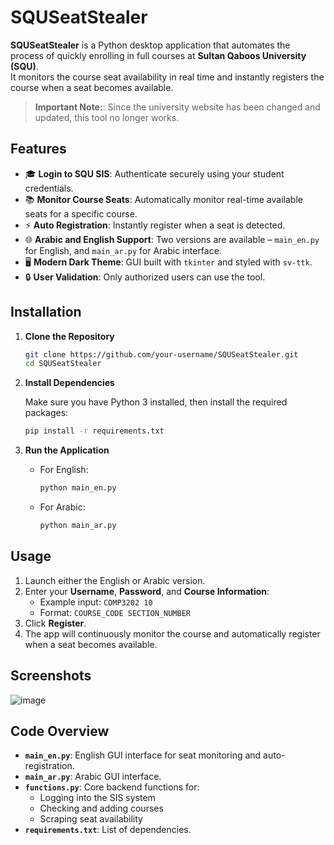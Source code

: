 # SQUSeatStealer

**SQUSeatStealer** is a Python desktop application that automates the process of quickly enrolling in full courses at **Sultan Qaboos University (SQU)**.  
It monitors the course seat availability in real time and instantly registers the course when a seat becomes available.

> **Important Note:**: Since the university website has been changed and updated, this tool no longer works.

## Features

- 🎓 **Login to SQU SIS**: Authenticate securely using your student credentials.
- 📚 **Monitor Course Seats**: Automatically monitor real-time available seats for a specific course.
- ⚡ **Auto Registration**: Instantly register when a seat is detected.
- 🌐 **Arabic and English Support**: Two versions are available – `main_en.py` for English, and `main_ar.py` for Arabic interface.
- 🖥️ **Modern Dark Theme**: GUI built with `tkinter` and styled with `sv-ttk`.
- 🔒 **User Validation**: Only authorized users can use the tool.

## Installation

1. **Clone the Repository**

   ```bash
   git clone https://github.com/your-username/SQUSeatStealer.git
   cd SQUSeatStealer
   ```

2. **Install Dependencies**

   Make sure you have Python 3 installed, then install the required packages:

   ```bash
   pip install -r requirements.txt
   ```

3. **Run the Application**

   - For English:
     ```bash
     python main_en.py
     ```

   - For Arabic:
     ```bash
     python main_ar.py
     ```

## Usage

1. Launch either the English or Arabic version.
2. Enter your **Username**, **Password**, and **Course Information**:
   - Example input: `COMP3202 10`
   - Format: `COURSE_CODE SECTION_NUMBER`
3. Click **Register**.
4. The app will continuously monitor the course and automatically register when a seat becomes available.

## Screenshots

![image](https://github.com/user-attachments/assets/d14283f1-265f-4c02-8356-f4a1ba28cc18)


## Code Overview

- **`main_en.py`**: English GUI interface for seat monitoring and auto-registration.
- **`main_ar.py`**: Arabic GUI interface.
- **`functions.py`**: Core backend functions for:
  - Logging into the SIS system
  - Checking and adding courses
  - Scraping seat availability
- **`requirements.txt`**: List of dependencies.
